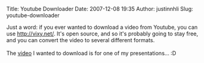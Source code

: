 Title: Youtube Downloader
Date: 2007-12-08 19:35
Author: justinnhli
Slug: youtube-downloader

Just a word: if you ever wanted to download a video from Youtube, you
can use <http://vixy.net/>. It's open source, and so it's probably going
to stay free, and you can convert the video to several different
formats.<span id="formatbar_Buttons" style="display:block;"><span
id="formatbar_CreateLink" class="on down" style="display:block;"
title="Link">  
The [video](http://www.youtube.com/watch?v=cCnZYdC73qo) I wanted to
download is for one of my presentations... :D  
</span></span>

